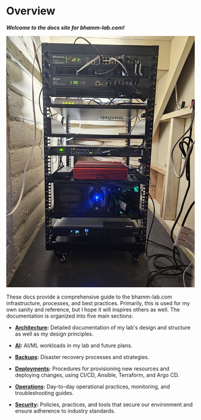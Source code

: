 # Overview

***Welcome to the docs site for bhamm-lab.com!***

![bhamm-lab-rack](./assets/rack.jpg)


These docs provide a comprehensive guide to the bhamm-lab.com infrastructure, processes, and best practices. Primarily, this is used for my own sanity and reference, but I hope it will inspires others as well. The documentation is organized into five main sections:

- **[Architecture](architecture/index.md):**
  Detailed documentation of my lab's design and structure as well as my design principles.

- **[AI](ai/index.md):**
  AI/ML workloads in my lab and future plans.

- **[Backups](backups/index.md):**
  Disaster recovery processes and strategies.

- **[Deployments](deployments/index.md):**
  Procedures for provisioning new resources and deploying changes, using CI/CD, Ansible, Terraform, and Argo CD.

- **[Operations](operations/index.md):**
  Day-to-day operational practices, monitoring, and troubleshooting guides.

- **[Security](security/index.md):**
  Policies, practices, and tools that secure our environment and ensure adherence to industry standards.
